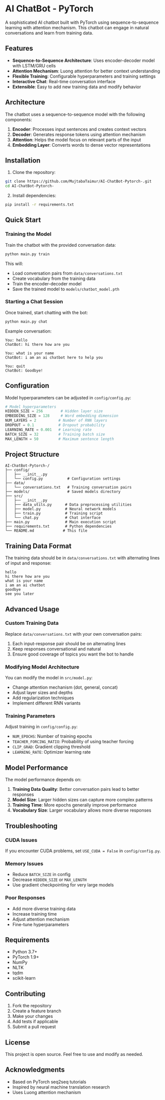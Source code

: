 # AI ChatBot - PyTorch

A sophisticated AI chatbot built with PyTorch using sequence-to-sequence learning with attention mechanism. This chatbot can engage in natural conversations and learn from training data.

## Features

- **Sequence-to-Sequence Architecture**: Uses encoder-decoder model with LSTM/GRU cells
- **Attention Mechanism**: Luong attention for better context understanding
- **Flexible Training**: Configurable hyperparameters and training settings
- **Interactive Chat**: Real-time conversation interface
- **Extensible**: Easy to add new training data and modify behavior

## Architecture

The chatbot uses a sequence-to-sequence model with the following components:

1. **Encoder**: Processes input sentences and creates context vectors
2. **Decoder**: Generates response tokens using attention mechanism
3. **Attention**: Helps the model focus on relevant parts of the input
4. **Embedding Layer**: Converts words to dense vector representations

## Installation

1. Clone the repository:
```bash
git clone https://github.com/MujtabaTaimur/AI-ChatBot-Pytorch-.git
cd AI-ChatBot-Pytorch-
```

2. Install dependencies:
```bash
pip install -r requirements.txt
```

## Quick Start

### Training the Model

Train the chatbot with the provided conversation data:

```bash
python main.py train
```

This will:
- Load conversation pairs from `data/conversations.txt`
- Create vocabulary from the training data
- Train the encoder-decoder model
- Save the trained model to `models/chatbot_model.pth`

### Starting a Chat Session

Once trained, start chatting with the bot:

```bash
python main.py chat
```

Example conversation:
```
You: hello
ChatBot: hi there how are you

You: what is your name
ChatBot: i am an ai chatbot here to help you

You: quit
ChatBot: Goodbye!
```

## Configuration

Model hyperparameters can be adjusted in `config/config.py`:

```python
# Model hyperparameters
HIDDEN_SIZE = 256        # Hidden layer size
EMBEDDING_SIZE = 128     # Word embedding dimension
NUM_LAYERS = 2          # Number of RNN layers
DROPOUT = 0.1           # Dropout probability
LEARNING_RATE = 0.001   # Learning rate
BATCH_SIZE = 32         # Training batch size
MAX_LENGTH = 50         # Maximum sentence length
```

## Project Structure

```
AI-ChatBot-Pytorch-/
├── config/
│   ├── __init__.py
│   └── config.py           # Configuration settings
├── data/
│   └── conversations.txt   # Training conversation pairs
├── models/                 # Saved models directory
├── src/
│   ├── __init__.py
│   ├── data_utils.py      # Data preprocessing utilities
│   ├── model.py           # Neural network models
│   ├── train.py           # Training script
│   └── chat.py            # Chat interface
├── main.py                # Main execution script
├── requirements.txt       # Python dependencies
└── README.md             # This file
```

## Training Data Format

The training data should be in `data/conversations.txt` with alternating lines of input and response:

```
hello
hi there how are you
what is your name
i am an ai chatbot
goodbye
see you later
```

## Advanced Usage

### Custom Training Data

Replace `data/conversations.txt` with your own conversation pairs:

1. Each input-response pair should be on alternating lines
2. Keep responses conversational and natural
3. Ensure good coverage of topics you want the bot to handle

### Modifying Model Architecture

You can modify the model in `src/model.py`:

- Change attention mechanism (dot, general, concat)
- Adjust layer sizes and depths
- Add regularization techniques
- Implement different RNN variants

### Training Parameters

Adjust training in `config/config.py`:

- `NUM_EPOCHS`: Number of training epochs
- `TEACHER_FORCING_RATIO`: Probability of using teacher forcing
- `CLIP_GRAD`: Gradient clipping threshold
- `LEARNING_RATE`: Optimizer learning rate

## Model Performance

The model performance depends on:

1. **Training Data Quality**: Better conversation pairs lead to better responses
2. **Model Size**: Larger hidden sizes can capture more complex patterns
3. **Training Time**: More epochs generally improve performance
4. **Vocabulary Size**: Larger vocabulary allows more diverse responses

## Troubleshooting

### CUDA Issues
If you encounter CUDA problems, set `USE_CUDA = False` in `config/config.py`.

### Memory Issues
- Reduce `BATCH_SIZE` in config
- Decrease `HIDDEN_SIZE` or `MAX_LENGTH`
- Use gradient checkpointing for very large models

### Poor Responses
- Add more diverse training data
- Increase training time
- Adjust attention mechanism
- Fine-tune hyperparameters

## Requirements

- Python 3.7+
- PyTorch 1.9+
- NumPy
- NLTK
- tqdm
- scikit-learn

## Contributing

1. Fork the repository
2. Create a feature branch
3. Make your changes
4. Add tests if applicable
5. Submit a pull request

## License

This project is open source. Feel free to use and modify as needed.

## Acknowledgments

- Based on PyTorch seq2seq tutorials
- Inspired by neural machine translation research
- Uses Luong attention mechanism